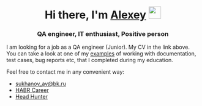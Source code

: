 
<h1 align="center">Hi there, I'm <a href="https://tomsk.hh.ru/resume/a4c60615ff0be5f2240039ed1f37444b735942" target="_blank">Alexey</a> 
<img src="https://github.com/blackcater/blackcater/raw/main/images/Hi.gif" height="32"/></h1>
<h3 align="center">QA engineer, IT enthusiast, Positive person </h3>

I am looking for a job as a QA engineer (Junior). My CV in the link above.
You can take a look at one of my <a href="https://github.com/sukhanov-av/QA" target="_blank">examples</a>  of working with documentation, test cases, bug reports etc, that I completed during my education.

Feel free to contact me in any convenient way: 
- sukhanov_av@bk.ru
- <a href="https://career.habr.com/sukhanov_av" target="_blank">HABR Career</a>  
- <a href="https://tomsk.hh.ru/resume/a4c60615ff0be5f2240039ed1f37444b735942" target="_blank">Head Hunter</a>
<!--
**sukhanov-av/sukhanov-av** is a ✨ _special_ ✨ repository because its `README.md` (this file) appears on your GitHub profile.
